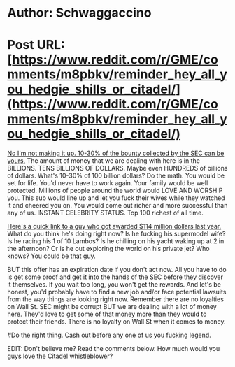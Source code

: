 # Author: Schwaggaccino
# Post URL: [https://www.reddit.com/r/GME/comments/m8pbkv/reminder_hey_all_you_hedgie_shills_or_citadel/](https://www.reddit.com/r/GME/comments/m8pbkv/reminder_hey_all_you_hedgie_shills_or_citadel/)


[No I'm not making it up. 10-30% of the bounty collected by the SEC can be yours.](https://www.sec.gov/whistleblower) The amount of money that we are dealing with here is in the BILLIONS. TENS BILLIONS OF DOLLARS. Maybe even HUNDREDS of billions of dollars. What's 10-30% of 100 billion dollars? Do the math. You would be set for life. You'd never have to work again. Your family would be well protected. Millions of people around the world would LOVE AND WORSHIP you. This sub would line up and let you fuck their wives while they watched it and cheered you on. You would come out richer and more successful than any of us. INSTANT CELEBRITY STATUS. Top 100 richest of all time. 

[Here's a quick link to a guy who got awarded $114 million dollars last year.](https://www.sec.gov/news/press-release/2020-266) What do you think he's doing right now? Is he fucking his supermodel wife? Is he racing his 1 of 10 Lambos? Is he chilling on his yacht waking up at 2 in the afternoon? Or is he out exploring the world on his private jet? Who knows? You could be that guy.  

BUT this offer has an expiration date if you don't act now. All you have to do is get some proof and get it into the hands of the SEC before they discover it themselves. If you wait too long, you won't get the rewards. And let's be honest, you'd probably have to find a new job and/or face potential lawsuits from the way things are looking right now. Remember there are no loyalties on Wall St. SEC might be corrupt BUT we are dealing with a lot of money here. They'd love to get some of that money more than they would to protect their friends. There is no loyalty on Wall St when it comes to money.

#Do the right thing. Cash out before any one of us you fucking legend.

EDIT: Don't believe me? Read the comments below. How much would you guys love the Citadel whistleblower?